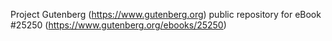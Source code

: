 Project Gutenberg (https://www.gutenberg.org) public repository for eBook #25250 (https://www.gutenberg.org/ebooks/25250)
